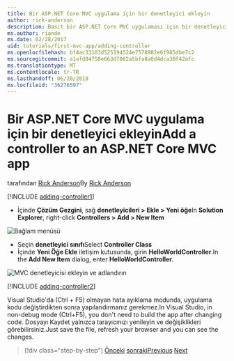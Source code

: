 ```yaml
---
title: Bir ASP.NET Core MVC uygulama için bir denetleyici ekleyin
author: rick-anderson
description: Basit bir ASP.NET Core MVC uygulaması için bir denetleyici eklemeyi öğrenin.
ms.author: riande
ms.date: 02/28/2017
uid: tutorials/first-mvc-app/adding-controller
ms.openlocfilehash: bf4ac33103d525194524e7578902e6f985dbe7c2
ms.sourcegitcommit: a1afd04758e663d7062a5bfa8a0d4dca38f42afc
ms.translationtype: MT
ms.contentlocale: tr-TR
ms.lasthandoff: 06/20/2018
ms.locfileid: "36276597"
---
```

# <a name="add-a-controller-to-an-aspnet-core-mvc-app"></a><span data-ttu-id="dc967-103">Bir ASP.NET Core MVC uygulama için bir denetleyici ekleyin</span><span class="sxs-lookup"><span data-stu-id="dc967-103">Add a controller to an ASP.NET Core MVC app</span></span>

<span data-ttu-id="dc967-104">tarafından [Rick Anderson](https://twitter.com/RickAndMSFT)</span><span class="sxs-lookup"><span data-stu-id="dc967-104">By [Rick Anderson](https://twitter.com/RickAndMSFT)</span></span>

[!INCLUDE [adding-controller1](~/includes/mvc-intro/adding-controller1.md)]

* <span data-ttu-id="dc967-105">İçinde **Çözüm Gezgini**, sağ **denetleyicileri > Ekle > Yeni öğe**</span><span class="sxs-lookup"><span data-stu-id="dc967-105">In **Solution Explorer**, right-click **Controllers > Add > New Item**</span></span>

![Bağlam menüsü](adding-controller/_static/add_controller.png)

* <span data-ttu-id="dc967-107">Seçin **denetleyici sınıfı**</span><span class="sxs-lookup"><span data-stu-id="dc967-107">Select **Controller Class**</span></span>
* <span data-ttu-id="dc967-108">İçinde **Yeni Öğe Ekle** iletişim kutusunda, girin **HelloWorldController**.</span><span class="sxs-lookup"><span data-stu-id="dc967-108">In the **Add New Item** dialog, enter **HelloWorldController**.</span></span>

![MVC denetleyicisi ekleyin ve adlandırın](adding-controller/_static/ac.png)

[!INCLUDE [adding-controller2](~/includes/mvc-intro/adding-controller2.md)]

<span data-ttu-id="dc967-110">Visual Studio'da (Ctrl + F5) olmayan hata ayıklama modunda, uygulama kodu değiştirdikten sonra yapılandırmanız gerekmez.</span><span class="sxs-lookup"><span data-stu-id="dc967-110">In Visual Studio, in non-debug mode (Ctrl+F5), you don't need to build the app after changing  code.</span></span> <span data-ttu-id="dc967-111">Dosyayı Kaydet yalnızca tarayıcınızı yenileyin ve değişiklikleri görebilirsiniz.</span><span class="sxs-lookup"><span data-stu-id="dc967-111">Just save the file, refresh your browser and you can see the changes.</span></span>

> [!div class="step-by-step"]
> <span data-ttu-id="dc967-112">[Önceki](start-mvc.md)
> [sonraki](adding-view.md)</span><span class="sxs-lookup"><span data-stu-id="dc967-112">[Previous](start-mvc.md)
[Next](adding-view.md)</span></span>